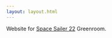 ```yaml
---
layout: layout.html
---
```


Website for [Space Sailer 22](https://sailboatdata.com/sailboat/spacesailer-22/) Greenroom.